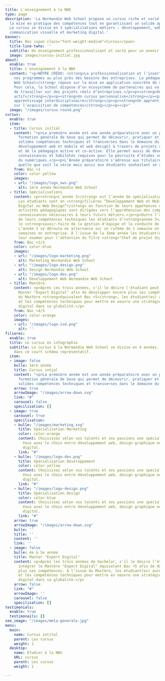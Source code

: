 ```yaml
---
title: L'enseignement à la NWS
type: page
description: 'La Normandie Web School propose un cursus riche et varié privilégiant
  la mise en pratique des compétences tout en garantissant un solide apport théorique.
  Le cursus se divise en 3 spécialisations métiers : développement, web design et
  communication visuelle et marketing digital.'
banner:
  title: Nos <span class="font-weight-medium">Cursus</span>
  title-line-twho: ''
  subtitle: Un enseignement professionnalisant et varié pour un avenir 100% numérique.
  image: images/cursus-initial.jpg
about:
  enable: true
  title: L'enseignement à la NWS
  content: "<p>NOTRE CRÉDO: <strong>La professionnalisation et l'insertion des étudiant(es)</strong></p><p>Construire
    nos programmes au plus près des besoins des entreprises. La pédagogie de la <strong>Normandie
    Web School</strong> repose sur la mise en application concrète de votre apprentissage.
    Pour cela, la School dispose d’un écosystème de partenaires qui va vous permettre
    de travailler sur des projets réels d’entreprises.</p><p><strong>Un apprentissage
    actif</strong></p><p><strong>Un cursus personnalisé</strong></p><p><strong>Un
    apprentissage interdisciplinaire</strong></p><p><strong>Un apprentissage centré
    sur l’acquisition de compétences</strong></p><p></p>"
  image: "/images/cursus-round.png"
cursus:
  enable: true
  item:
  - title: Cursus initial
    content: "<p>La première année est une année préparatoire avec un programme de
      formation générale de base qui permet de découvrir, pratiquer et acquérir de
      solides compétences techniques et transverses dans le domaine du numérique (marketing,
      développement web et mobile et web design) à travers de projets collaboratifs
      et de la pédagogie active et co-active. Elle permet aussi de développer les
      connaissances et habiletés requises pour la poursuite d’études vers les métiers
      du numériques.</p><p>L’Année préparatoire s’adresse aux titulaires du Baccalauréat,
      quelle que soit la série mais aussi aux étudiants souhaitant se réorienter.</p>"
    from: Bac +1
    color: color-yellow
    images:
    - url: "/images/logo_nws.png"
      alt: 1ère année Normandie Web School
  - title: Spécialisations
    content: <p><strong>L’année 2</strong> est l’année de spécialisation technique.
      Les étudiants sont en <strong>filières “Développement Web et Mobile ou marketing
      Digital ou Web Design”</strong> en fonction de leurs appétences et 100% des
      activités pédagogiques sont dirigées vers l’appréhension des compétences et
      connaissances nécessaires à leurs futurs métiers.</p><p>Outre l’approfondissement
      de leurs compétences techniques les étudiants d’<strong>année 3</strong> acquièrent
      le <strong>savoir-faire de la gestion d’équipe et la conduite de projet</strong>.
      L’année 3 se déroule en alternance sur un rythme de 1 semaine en cours et 3
      semaines en entreprise. À l'issue de la 3ème année les étudiant(es) passeront
      leur examen pour l'obtention du Titre <strong>"Chef de projet digital"</strong>.</p>
    from: Bac +2/3
    color: color-blue
    images:
    - url: "/images/logo-marketing.png"
      alt: Marketing Normandie Web School
    - url: "/images/logo-design.png"
      alt: Design Normandie Web School
    - url: "/images/logo-dev.png"
      alt: Développement Web Normandie Web School
  - title: Mastère
    content: <p>Après ces trois années, s'il le désire l'étudiant peut intégrer le
      Master "Expert Digital" afin de développer encore plus ses compétences. À l’issue
      du Mastère <strong>équivalent Bac +5</strong>, les étudiant(es) auront les connaissances
      et les compétences techniques pour mettre en oeuvre une stratégie de marketing
      digital dans sa globalité.</p>
    from: Bac +4/5
    color: color-orange
    images:
    - url: "/images/logo-isd.png"
      alt: ''
filieres:
  enable: true
  title: Le cursus en infographie
  subtitle: Le cursus à la Normandie Web School se divise en 4 années. Découvrez les
    dans ce court schéma représentatif.
  item:
  - image: false
    bulle: 1ère année
    title: Cursus intial
    content: "<p>La première année est une année préparatoire avec un programme de
      formation générale de base qui permet de découvrir, pratiquer et acquérir de
      solides compétences techniques et transverses dans le domaine du numérique.</p>"
    arrow: true
    arrowImage: "/images/arrow-down.svg"
    link: "#"
    carousel: false
    specilisation: []
  - image: true
    carousel: true
    specilisation:
    - bulle: "/images/marketing.svg"
      title: Spécialisation Marketing
      color: color-orange
      content: Choisissez selon vos talents et vos passions une spécialisation adéquats.
        Vous avez le choix entre développement web, design graphique ou marketing
        digital.
      link: "#"
    - bulle: "/images/logo-dev.png"
      title: Spécialisation Développement
      color: color-yellow
      content: Choisissez selon vos talents et vos passions une spécialisation adéquats.
        Vous avez le choix entre développement web, design graphique ou marketing
        digital.
      link: "#"
    - bulle: "/images/logo-design.png"
      title: Spécialisation Design
      color: color-blue
      content: Choisissez selon vos talents et vos passions une spécialisation adéquats.
        Vous avez le choix entre développement web, design graphique ou marketing
        digital.
      link: "#"
    arrow: true
    arrowImage: "/images/arrow-down.svg"
    bulle: ''
    title: ''
    content: ''
    link: ''
  - image: false
    bulle: 4e & 5e année
    title: Master "Expert Digital"
    content: <p>Après les trois années de bachelor, s'il le désire l'étudiant peut
      intégrer le Mastère "Expert Digital" équivalent Bac +5 afin de développer encore
      plus ses compétences. À l’issue du Mastère, les étudiant(es) auront les connaissances
      et les compétences techniques pour mettre en oeuvre une stratégie de marketing
      digital dans sa globalité.</p>
    arrow: false
    link: "#"
    arrowImage: ''
    carousel: false
    specilisation: []
testimonials:
  enable: true
  testimonails: []
seo_image: "/images/meta-generale.jpg"
menu:
  main:
    name: Cursus intital
    parent: Les cursus
    weight: 1
  desktop:
    name: Étudier à la NWS
    URL: cursus
    parent: Les cursus
    weight: 1

---
```

